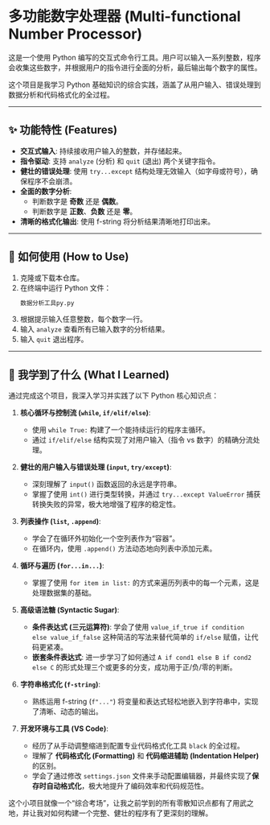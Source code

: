 # 多功能数字处理器 (Multi-functional Number Processor)

这是一个使用 Python 编写的交互式命令行工具。用户可以输入一系列整数，程序会收集这些数字，并根据用户的指令进行全面的分析，最后输出每个数字的属性。

这个项目是我学习 Python 基础知识的综合实践，涵盖了从用户输入、错误处理到数据分析和代码格式化的全过程。

---

## ✨ 功能特性 (Features)

* **交互式输入**: 持续接收用户输入的整数，并存储起来。
* **指令驱动**: 支持 `analyze` (分析) 和 `quit` (退出) 两个关键字指令。
* **健壮的错误处理**: 使用 `try...except` 结构处理无效输入（如字母或符号），确保程序不会崩溃。
* **全面的数字分析**:
    * 判断数字是 **奇数** 还是 **偶数**。
    * 判断数字是 **正数**、**负数** 还是 **零**。
* **清晰的格式化输出**: 使用 f-string 将分析结果清晰地打印出来。

---

## 🚀 如何使用 (How to Use)

1.  克隆或下载本仓库。
2.  在终端中运行 Python 文件：
    ```bash
    数据分析工具py.py

3.  根据提示输入任意整数，每个数字一行。
4.  输入 `analyze` 查看所有已输入数字的分析结果。
5.  输入 `quit` 退出程序。

---

## 🧠 我学到了什么 (What I Learned)

通过完成这个项目，我深入学习并实践了以下 Python 核心知识点：

1.  **核心循环与控制流 (`while`, `if/elif/else`)**:
    * 使用 `while True:` 构建了一个能持续运行的程序主循环。
    * 通过 `if/elif/else` 结构实现了对用户输入（指令 vs 数字）的精确分流处理。

2.  **健壮的用户输入与错误处理 (`input`, `try/except`)**:
    * 深刻理解了 `input()` 函数返回的永远是字符串。
    * 掌握了使用 `int()` 进行类型转换，并通过 `try...except ValueError` 捕获转换失败的异常，极大地增强了程序的稳定性。

3.  **列表操作 (`list`, `.append`)**:
    * 学会了在循环外初始化一个空列表作为“容器”。
    * 在循环内，使用 `.append()` 方法动态地向列表中添加元素。

4.  **循环与遍历 (`for...in...`)**:
    * 掌握了使用 `for item in list:` 的方式来遍历列表中的每一个元素，这是处理数据集的基础。

5.  **高级语法糖 (Syntactic Sugar)**:
    * **条件表达式 (三元运算符)**: 学会了使用 `value_if_true if condition else value_if_false` 这种简洁的写法来替代简单的 `if/else` 赋值，让代码更紧凑。
    * **嵌套条件表达式**: 进一步学习了如何通过 `A if cond1 else B if cond2 else C` 的形式处理三个或更多的分支，成功用于正/负/零的判断。

6.  **字符串格式化 (`f-string`)**:
    * 熟练运用 f-string (`f"..."`) 将变量和表达式轻松地嵌入到字符串中，实现了清晰、动态的输出。

7.  **开发环境与工具 (VS Code)**:
    * 经历了从手动调整缩进到配置专业代码格式化工具 `black` 的全过程。
    * 理解了 **代码格式化 (Formatting)** 和 **代码缩进辅助 (Indentation Helper)** 的区别。
    * 学会了通过修改 `settings.json` 文件来手动配置编辑器，并最终实现了**保存时自动格式化**，极大地提升了编码效率和代码规范性。

这个小项目就像一个“综合考场”，让我之前学到的所有零散知识点都有了用武之地，并让我对如何构建一个完整、健壮的程序有了更深刻的理解。
